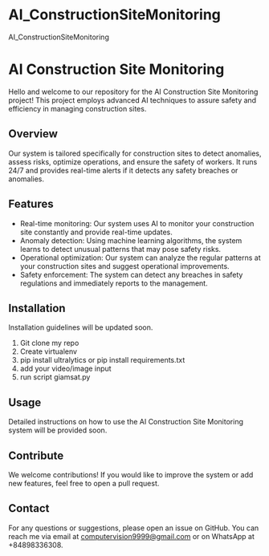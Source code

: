 # AI_ConstructionSiteMonitoring
AI_ConstructionSiteMonitoring

# AI Construction Site Monitoring

Hello and welcome to our repository for the AI Construction Site Monitoring project! This project employs advanced AI techniques to assure safety and efficiency in managing construction sites.

## Overview

Our system is tailored specifically for construction sites to detect anomalies, assess risks, optimize operations, and ensure the safety of workers. It runs 24/7 and provides real-time alerts if it detects any safety breaches or anomalies.

## Features

- Real-time monitoring: Our system uses AI to monitor your construction site constantly and provide real-time updates.
- Anomaly detection: Using machine learning algorithms, the system learns to detect unusual patterns that may pose safety risks.
- Operational optimization: Our system can analyze the regular patterns at your construction sites and suggest operational improvements.
- Safety enforcement: The system can detect any breaches in safety regulations and immediately reports to the management.

## Installation 

Installation guidelines will be updated soon.
1. Git clone my repo
2. Create virtualenv
3. pip install ultralytics or pip install requirements.txt
4. add your video/image input
5. run script giamsat.py

## Usage

Detailed instructions on how to use the AI Construction Site Monitoring system will be provided soon.

## Contribute

We welcome contributions! If you would like to improve the system or add new features, feel free to open a pull request.

## Contact

For any questions or suggestions, please open an issue on GitHub.
You can reach me via email at computervision9999@gmail.com or on WhatsApp at +84898336308.
